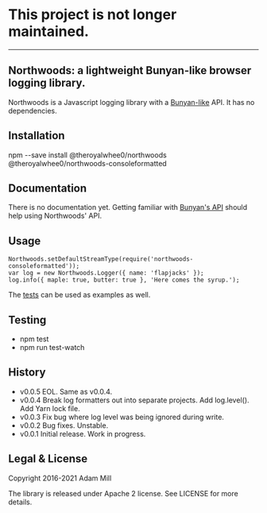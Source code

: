 # This project is not longer maintained.
----

## Northwoods: a lightweight Bunyan-like browser logging library.
Northwoods is a Javascript logging library with a [Bunyan-like](https://github.com/trentm/node-bunyan) API. It has no dependencies.

## Installation
npm --save install @theroyalwhee0/northwoods @theroyalwhee0/northwoods-consoleformatted

## Documentation
There is no documentation yet. Getting familiar with [Bunyan's API](https://github.com/trentm/node-bunyan#introduction) should help using Northwoods' API.

## Usage
```
Northwoods.setDefaultStreamType(require('northwoods-consoleformatted'));
var log = new Northwoods.Logger({ name: 'flapjacks' });
log.info({ maple: true, butter: true }, 'Here comes the syrup.');
```
The [tests](https://github.com/theroyalwhee0/northwoods/tree/master/test) can be used as examples as well.

## Testing
- npm test
- npm run test-watch

## History
- v0.0.5 EOL. Same as v0.0.4.
- v0.0.4 Break log formatters out into separate projects. Add log.level(). Add Yarn lock file.
- v0.0.3 Fix bug where log level was being ignored during write.
- v0.0.2 Bug fixes. Unstable.
- v0.0.1 Initial release. Work in progress.

## Legal & License
Copyright 2016-2021 Adam Mill

The library is released under Apache 2 license.  See LICENSE for more details.
